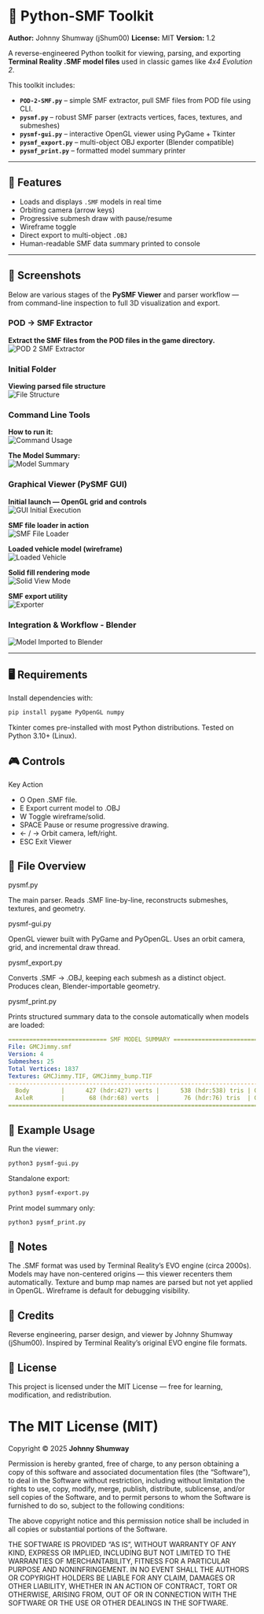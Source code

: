 # 🧭 Python-SMF Toolkit
**Author:** Johnny Shumway (jShum00)
**License:** MIT
**Version:** 1.2

A reverse-engineered Python toolkit for viewing, parsing, and exporting
**Terminal Reality .SMF model files** used in classic games like *4x4 Evolution 2*.

This toolkit includes:
- **`POD-2-SMF.py`** – simple SMF extractor, pull SMF files from POD file using CLI.
- **`pysmf.py`** – robust SMF parser (extracts vertices, faces, textures, and submeshes)
- **`pysmf-gui.py`** – interactive OpenGL viewer using PyGame + Tkinter
- **`pysmf_export.py`** – multi-object OBJ exporter (Blender compatible)
- **`pysmf_print.py`** – formatted model summary printer

---

## 🚀 Features
- Loads and displays `.SMF` models in real time
- Orbiting camera (arrow keys)
- Progressive submesh draw with pause/resume
- Wireframe toggle
- Direct export to multi-object `.OBJ`
- Human-readable SMF data summary printed to console

---

## 📸 Screenshots

Below are various stages of the **PySMF Viewer** and parser workflow — from command-line inspection to full 3D visualization and export.

### POD -> SMF Extractor<br />
**Extract the SMF files from the POD files in the game directory.**
![POD 2 SMF Extractor](Screenshots/POD2SMF.png)

### Initial Folder<br />
**Viewing parsed file structure**<br />
![File Structure](Screenshots/PySMF-FileStructure.png)

### Command Line Tools<br />
**How to run it:**<br />
![Command Usage](Screenshots/PySMF-CommandUsage.png)

**The Model Summary:**<br />
![Model Summary](Screenshots/pysmf-model-summary.png)

### Graphical Viewer (PySMF GUI)<br />
**Initial launch — OpenGL grid and controls**<br />
![GUI Initial Execution](Screenshots/PySMFGUI-InitialExecution.png)

**SMF file loader in action**<br />
![SMF File Loader](Screenshots/PySMF-SMFFileLoader.png)

**Loaded vehicle model (wireframe)**<br />
![Loaded Vehicle](Screenshots/PySMF-LoadedVehicle.png)

**Solid fill rendering mode**<br />
![Solid View Mode](Screenshots/PySMF-SolidViewMode.png)

**SMF export utility**<br />
![Exporter](Screenshots/PySMF-Exporter.png)

### Integration & Workflow - Blender<br />
![Model Imported to Blender](Screenshots/PySMF-ModelImported2BlenderAsOBJ.png)

---

## 🖥️ Requirements
Install dependencies with:
```bash
pip install pygame PyOpenGL numpy
```
Tkinter comes pre-installed with most Python distributions.
Tested on Python 3.10+ (Linux).

## 🎮 Controls
Key             Action
- O             Open .SMF file.
- E             Export current model to .OBJ
- W             Toggle wireframe/solid.
- SPACE         Pause or resume progressive drawing.
- ← / →       Orbit camera, left/right.
- ESC           Exit Viewer

## 🧩 File Overview
pysmf.py

The main parser.
Reads .SMF line-by-line, reconstructs submeshes, textures, and geometry.

pysmf-gui.py

OpenGL viewer built with PyGame and PyOpenGL.
Uses an orbit camera, grid, and incremental draw thread.

pysmf_export.py

Converts .SMF → .OBJ, keeping each submesh as a distinct object.
Produces clean, Blender-importable geometry.

pysmf_print.py

Prints structured summary data to the console automatically when models are loaded:

```yaml
============================ SMF MODEL SUMMARY ============================
File: GMCJimmy.smf
Version: 4
Submeshes: 25
Total Vertices: 1837
Textures: GMCJimmy.TIF, GMCJimmy_bump.TIF
---------------------------------------------------------------------------
  Body         |      427 (hdr:427) verts |      538 (hdr:538) tris | GMCJimmy.TIF, GMCJimmy_bump.TIF
  AxleR        |       68 (hdr:68) verts  |       76 (hdr:76) tris  | GMCJimmy.TIF, GMCJimmy_bump.TIF
=========================================================================
```

## 🧱 Example Usage
Run the viewer:
```bash
python3 pysmf-gui.py
```
Standalone export:
```bash
python3 pysmf-export.py
```
Print model summary only:
```bash
python3 pysmf_print.py
```

## 🧠 Notes
The .SMF format was used by Terminal Reality’s EVO engine (circa 2000s). 
Models may have non-centered origins — this viewer recenters them automatically.
Texture and bump map names are parsed but not yet applied in OpenGL.
Wireframe is default for debugging visibility.

## 🧬 Credits
Reverse engineering, parser design, and viewer by Johnny Shumway (jShum00).
Inspired by Terminal Reality’s original EVO engine file formats.

## 📜 License
This project is licensed under the MIT License — free for learning, modification, and redistribution.

# The MIT License (MIT)
Copyright © 2025 **Johnny Shumway**

Permission is hereby granted, free of charge, to any person obtaining a copy of this software and associated documentation files (the “Software”), to deal in the Software without restriction, including without limitation the rights to use, copy, modify, merge, publish, distribute, sublicense, and/or sell copies of the Software, and to permit persons to whom the Software is furnished to do so, subject to the following conditions:

The above copyright notice and this permission notice shall be included in all copies or substantial portions of the Software.

THE SOFTWARE IS PROVIDED “AS IS”, WITHOUT WARRANTY OF ANY KIND, EXPRESS OR IMPLIED, INCLUDING BUT NOT LIMITED TO THE WARRANTIES OF MERCHANTABILITY, FITNESS FOR A PARTICULAR PURPOSE AND NONINFRINGEMENT. IN NO EVENT SHALL THE AUTHORS OR COPYRIGHT HOLDERS BE LIABLE FOR ANY CLAIM, DAMAGES OR OTHER LIABILITY, WHETHER IN AN ACTION OF CONTRACT, TORT OR OTHERWISE, ARISING FROM, OUT OF OR IN CONNECTION WITH THE SOFTWARE OR THE USE OR OTHER DEALINGS IN THE SOFTWARE.
